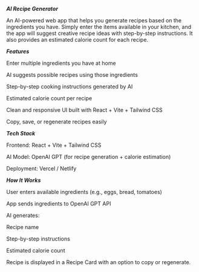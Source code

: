 ***AI Recipe Generator***

An AI-powered web app that helps you generate recipes based on the ingredients you have. Simply enter the items available in your kitchen, and the app will suggest creative recipe ideas with step-by-step instructions. It also provides an estimated calorie count for each recipe.

***Features***

Enter multiple ingredients you have at home

AI suggests possible recipes using those ingredients

Step-by-step cooking instructions generated by AI

Estimated calorie count per recipe

Clean and responsive UI built with React + Vite + Tailwind CSS

Copy, save, or regenerate recipes easily

***Tech Stack***

Frontend: React + Vite + Tailwind CSS

AI Model: OpenAI GPT (for recipe generation + calorie estimation)

Deployment: Vercel / Netlify

***How It Works***

User enters available ingredients (e.g., eggs, bread, tomatoes)

App sends ingredients to OpenAI GPT API

AI generates:

  Recipe name

  Step-by-step instructions

  Estimated calorie count

Recipe is displayed in a Recipe Card with an option to copy or regenerate.